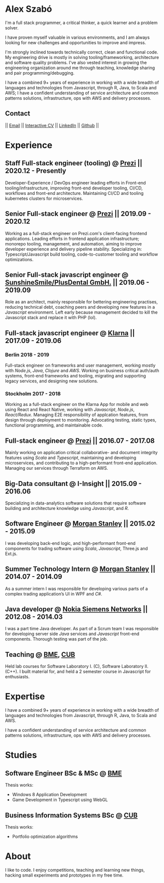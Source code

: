 # Alex Szabó

I'm a full stack programmer, a critical thinker, a quick learner and a problem solver.

I have proven myself valuable in various environments, and I am always looking for new challenges and opportunities to improve and impress.

I'm strongly inclined towards technically correct, clean and functional code. My engineering drive is mostly in solving tooling/frameworking, architecture and software quality problems. I've also vested interest in growing the engineering organization around me through teaching, knowledge sharing and pair programming/debugging.

I have a combined 9+ years of experience in working with a wide breadth of languages and technologies from Javascript, through R, Java, to Scala and AWS; I have a confident understanding of service architecture and common patterns solutions, infrastructure, ops with AWS and delivery processes.

## Contact

||
[Email](mailto:delanni.alex@gmail.com)
||
[Interactive CV](https://delanni.github.io/cv?src=md)
||
[LinkedIn](https://www.linkedin.com/in/alxszabo)
||
[Github](https://github.com/delanni)
||

# Experience

## Staff Full-stack engineer (tooling) @ [Prezi](https://prezi.com/) || 2020.12 - Presently

Developer-Experience / DevOps engineer leading efforts in Front-end tooling/infrastructure, improving front-end developer tooling, CI/CD, workflows and front-end architecture. Maintaining CI/CD and tooling kubernetes clusters for microservices.

## Senior Full-stack engineer @ [Prezi](https://prezi.com/) || 2019.09 - 2020.12

Working as a full-stack engineer on Prezi.com's client-facing frontend applications.
Leading efforts in frontend application infrastructure; monorepo tooling, management, and automation, aiming to improve developer experience and delivery pipeline stability.
Specializing in: Typescript/Javascript build tooling, code-to-customer tooling and workflow optimizations.

## Senior Full-stack javascript engineer @ [SunshineSmile/PlusDental GmbH.](https://plusdental.de/) || 2019.06 - 2019.09

Role as an architect, mainly responsible for bettering engineering practises, reducing technical debt, coaching peers and developing new features in a _Javascript_ environment. Left early because management decided to kill the Javascript stack and replace it with PHP (lol).

## Full-stack javascript engineer @ [Klarna](https://klarna.com) || 2017.09 - 2019.06

### Berlin 2018 - 2019

Full-stack engineer on frameworks and user management, working mostly with _Node.js_, _Java_, _Clojure_ and _AWS_. Working on business critical auth/auth systems, front-end frameworks and tooling, migrating and supporting legacy services, and designing new solutions.

### Stockholm 2017 - 2018

Working as a full-stack engineer on the Klarna App for mobile and web using React and React Native, working with _Javascript_, _Node.js_, _React/Redux_. Managing E2E responsibility of applcation features, from design through deployment to monitoring. Advocating testing, static types, functional programming, and maintainable code.

## Full-stack engineer @ [Prezi](https://prezi.com) || 2016.07 - 2017.08

Mainly working on application critical collaborative- and document integrity features using _Scala_ and _Typescript_, maintaining and developing microservices, and contributing to a high-performant front-end application. Managing our services through Terraform on AWS.

## Big-Data consultant @ I-Insight || 2015.09 - 2016.06

Specializing in data-analytics software solutions that require software building and architecture knowledge using _Javascript_, and _R_.

## Software Engineer @ [Morgan Stanley](https://www.morganstanley.com) || 2015.02 - 2015.09

I was developing back-end logic, and high-performant front-end components for trading software using _Scala_, _Javascript_, Three.js and Ext.js.

## Summer Technology Intern @ [Morgan Stanley](https://www.morganstanley.com) || 2014.07 - 2014.09

As a summer intern I was responsible for developing various parts of a complex trading application’s UI in WPF and _C#_.

## Java developer @ [Nokia Siemens Networks](https://networks.nokia.com) || 2012.08 - 2014.03

I was a part time Java developer. As part of a Scrum team I was responsible for developing server side _Java_ services and _Javascript_ front-end components. Thorough testing was part of the job.

## Teaching @ [BME](http://www.bme.hu/?language=en), [CUB](http://www.uni-corvinus.hu/index.php?id=eng)

Held lab courses for Software Laboratory I. (C), Software Laboratory II. (C++).
I built material for, and held a 2 semester course in Javascript for enthusiasts.

# Expertise

I have a combined 9+ years of experience in working with a wide breadth of languages and technologies from Javascript, through R, Java, to Scala and AWS.

I have a confident understanding of service architecture and common patterns solutions, infrastructure, ops with AWS and delivery processes.

# Studies

## Software Engineer BSc & MSc @ [BME](http://www.bme.hu/?language=en)

Thesis works:

- Windows 8 Application Development
- Game Development in Typescript using WebGL

## Business Information Systems BSc @ [CUB](http://www.uni-corvinus.hu/index.php?id=eng)

Thesis works:

- Portfolio optimization algorithms

# About

I like to code. I enjoy competitions, teaching and learning new things, hacking small experiments and prototypes in my free time.
